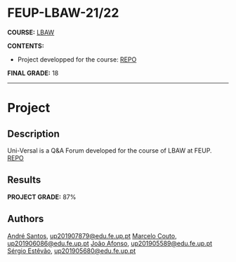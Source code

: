 # FEUP-LBAW-21/22

**COURSE:** [LBAW](https://sigarra.up.pt/feup/pt/ucurr_geral.ficha_uc_view?pv_ocorrencia_id=484433)

**CONTENTS:** 
- Project developped for the course: [REPO](https://github.com/marhcouto/uni-versal)

**FINAL GRADE:** 18

-------

# Project

## Description
Uni-Versal is a Q&A Forum developed for the course of LBAW at FEUP. [REPO](https://github.com/marhcouto/uni-versal)

## Results
**PROJECT GRADE:** 87%

## Authors

[André Santos](https://github.com/andrelds11), up201907879@edu.fe.up.pt
[Marcelo Couto](https://github.com/marhcouto), up201906086@edu.fe.up.pt
[João Afonso](https://github.com/JoaoMIEIC), up201905589@edu.fe.up.pt
[Sérgio Estêvão](https://github.com/SergioEstevao11), up201905680@edu.fe.up.pt
